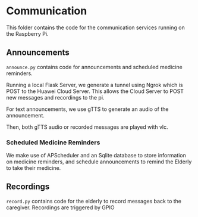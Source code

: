 # Communication
This folder contains the code for the communication services running on the Raspberry Pi.

## Announcements
`announce.py` contains code for announcements and scheduled medicine reminders.

Running a local Flask Server, we generate a tunnel using Ngrok which is POST to the Huawei Cloud Server. This allows the Cloud Server to POST new messages and recordings to the pi.

For text announcements, we use gTTS to generate an audio of the announcement. 

Then, both gTTS audio or recorded messages are played with vlc.

### Scheduled Medicine Reminders
We make use of APScheduler and an Sqlite database to store information on medicine reminders, and schedule announcements to remind the Elderly to take their medicine.

## Recordings
`record.py` contains code for the elderly to record messages back to the caregiver. Recordings are triggered by GPIO